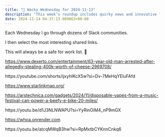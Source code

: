 ```yaml
---
title: "🤪 Wacky Wednesday for 2024-11-13"
description: "This week’s roundup includes quirky news and innovative links from Slack communities!"
date: 2024-11-14 04:37:13.089063+00:00
---
```


<!-- buttondown-editor-mode: fancy --><p>Each Wednesday I go through dozens of Slack communities.</p><p>I then select the most interesting shared links.</p><p>This will always be a safe for work list. 🙈</p><p><a target="_blank" rel="noopener noreferrer nofollow" href="https://www.dexerto.com/entertainment/63-year-old-man-arrested-after-allegedly-stealing-400k-worth-of-cheese-2969708/">https://www.dexerto.com/entertainment/63-year-old-man-arrested-after-allegedly-stealing-400k-worth-of-cheese-2969708/</a></p><p>https://youtube.com/shorts/ijxyhIKcX5w?si=Dv-7MeHqYEluFAfd</p><p><a target="_blank" rel="noopener noreferrer nofollow" href="https://www.starlinkmap.org/">https://www.starlinkmap.org/</a></p><p><a target="_blank" rel="noopener noreferrer nofollow" href="https://arstechnica.com/gadgets/2024/11/disposable-vapes-from-a-music-festival-can-power-a-beefy-e-bike-20-miles/">https://arstechnica.com/gadgets/2024/11/disposable-vapes-from-a-music-festival-can-power-a-beefy-e-bike-20-miles/</a></p><p>https://youtu.be/d1J3NLNWAPU?si=YyRinOiM4_nP9mGX</p><p><a target="_blank" rel="noopener noreferrer nofollow" href="https://whoa.onrender.com">https://whoa.onrender.com</a></p><p>https://youtu.be/atcqMWqB3hw?si=RpMxtbCYKnnCnkq6</p>